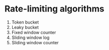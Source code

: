 # Rate-limiting algorithms

1. Token bucket
2. Leaky bucket
3. Fixed window counter
4. Sliding window log
3. Sliding window counter
